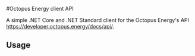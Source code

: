 #Octopus Energy client API

A simple .NET Core and .NET Standard client for the Octopus Energy's API https://developer.octopus.energy/docs/api/.

## Usage
